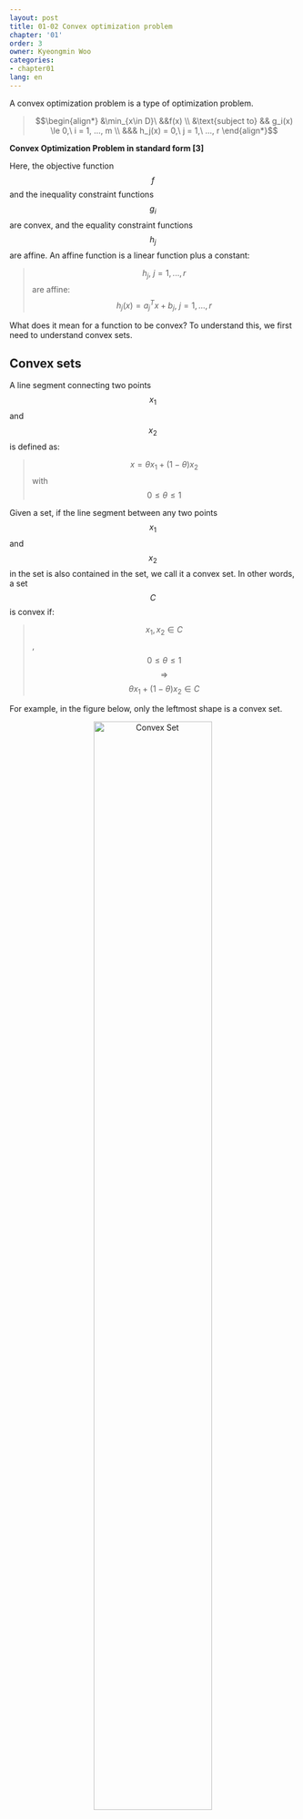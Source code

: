 ```yaml
---
layout: post
title: 01-02 Convex optimization problem
chapter: '01'
order: 3
owner: Kyeongmin Woo
categories:
- chapter01
lang: en
---
```


A convex optimization problem is a type of optimization problem.

>$$\begin{align*} 
>&\min_{x\in D}\ &&f(x) \\
>&\text{subject to} && g_i(x) \le 0,\ i = 1, ..., m \\
>&&& h_j(x) = 0,\ j = 1,\ ..., r
>\end{align*}$$

**Convex Optimization Problem in standard form [3]**

Here, the objective function $$f$$ and the inequality constraint functions $$g_i$$ are convex, and the equality constraint functions $$h_j$$ are affine. An affine function is a linear function plus a constant:
>$$h_j,\ j = 1, ..., r$$ are affine: $$h_j(x) = a_{j}^T x + b_{j},\ j=1, ..., r$$

What does it mean for a function to be convex? To understand this, we first need to understand convex sets.

## Convex sets
A line segment connecting two points $$x_1$$ and $$x_2$$ is defined as:

>$$x = \theta x_1 + (1 - \theta) x_2$$ with $$0 \le \theta \le 1$$

Given a set, if the line segment between any two points $$x_1$$ and $$x_2$$ in the set is also contained in the set, we call it a convex set. In other words, a set $$C$$ is convex if:

>$$x_1, x_2 \in C$$, $$0 \le \theta \le 1$$  $$\Rightarrow$$ $$\theta x_1 + (1-\theta)x_2 \in C$$

For example, in the figure below, only the leftmost shape is a convex set.

<figure class="image" style="align: center;">
<p align="center">
  <img src="{{ site.baseurl }}/img/chapter_img/chapter01/Convex_set.png" alt="Convex Set" width="70%">
  <figcaption style="text-align: center;">[Fig1] left: a convex set, mid & right: non-convex sets [2]</figcaption>
</p>
</figure>

## Convex functions
A convex function is defined as follows:

>$$f: \mathbb{R}^n \rightarrow \mathbb{R} $$ is convex if $$ dom(f) $$ is a convex set and,
>
>$$f(\theta x + (1 - \theta)y) \le \theta f(x) + (1-\theta)f(y) $$ for all $$ x, y \in dom(f),\ 0 \le \theta \le 1$$

Geometrically, this means that for any two points $$(x, f(x))$$ and $$(y, f(y))$$ on the graph of $$f$$, the line segment connecting them lies above the graph between $$x$$ and $$y$$.

<figure class="image" style="align: center;">
<p align="center">
  <img src="{{ site.baseurl }}/img/chapter_img/chapter01/Convex_function.png" alt="Convex Function" width="70%">
  <figcaption style="text-align: center;">[Fig2] Convex Function [2]</figcaption>
</p>
</figure>

## Relation between a convex set and a convex function
There is a close relationship between convex functions and convex sets:
> A function $$f$$ is convex if and only if its epigraph is a convex set.

What is an epigraph? 'Epi' means 'above', so the epigraph of $$f$$ is the set of points above the graph of $$f$$. Formally, the epigraph is defined as:

>$$
\eqalign{
& \text{epigraph of } f: \mathbb{R}^n \rightarrow \mathbb{R}\\
& \text{epi } f = \{(x, t) \in \mathbb{R}^{n+1} \mid x \in \text{ dom } f, f(x) \le t\}
}
$$

<figure class="image" style="align: center;">
<p align="center">
  <img src="{{ site.baseurl }}/img/chapter_img/chapter01/epigraph.png" alt="Epigraph" width="70%">
  <figcaption style="text-align: center;">[Fig3] Epigraph [2]</figcaption>
</p>
</figure>

If $$f$$ is a convex function, then $$\text{epi } f$$ is always a convex set, and vice versa. This is a key property connecting the definitions of convex functions and convex sets.

## Convex and concave functions

A function $$f$$ is concave if $$-f$$ is convex. Equivalently, $$f$$ is concave if:

>$$f(\theta x + (1 - \theta)y) \ge \theta f(x) + (1-\theta)f(y) $$ for all $$ x, y \in dom(f),\ 0 \le \theta \le 1$$

Geometrically, this means that the line segment connecting any two points on the graph lies below the graph of the function. A concave function "curves downward" while a convex function "curves upward".

What about concave functions? Why do we emphasize convex functions so much, and seemingly "ignore" concave ones?
- We "don't care" about concave functions separately because they're just the mirror image of convex ones. Always reformulate maximization of concave $$f$$ as minimization of convex $$-f$$.


## Nice property of convex optimization problems
A local minimum of a convex function is always a global minimum. For convex optimization problems, solutions are generally easier to find than for non-convex problems, because convex functions have the following property:
> If $$f$$ is convex and $$x$$ is a locally optimal point (i.e., a local minimum), then $$x$$ is also a globally optimal point.

Let's prove this by contradiction:

>**Proof by contradiction:**
>
>Suppose for a convex function $$f$$, $$x$$ is a locally optimal point but not a globally optimal point. Let $$y$$ be a feasible global optimal point, so for any positive $$\rho$$, $$\|y - x\|_2 > \rho$$ and $$f(y) < f(x)$$. (Because $$x$$ is locally optimal, if $$\|x - y\|_2 \le \rho$$ then $$f(x) \le f(y)$$, which contradicts $$y$$ being globally optimal.)
>Now, for $$\theta=\frac{\rho}{2\|y-x\|_2}$$, let $$z = \theta y + (1 - \theta) x = x + \theta( y - x)$$. Then:
>
>1. $$z$$ is a convex combination of two feasible points $$x, y$$, so it is also feasible.
>
>2. $$\|z - x\|_2 = \theta \|y - x\|_2 = \frac{\rho}{2} < \rho$$.
>
>3. $$f(z) \le \theta f(y) + (1 - \theta) f(x) < \theta f(x) + (1 - \theta) f(x) = f(x)$$
>
>Points 2 and 3 contradict the assumption that $$x$$ is a locally optimal point, so by contradiction, any locally optimal point $$x$$ is also globally optimal.

## Convex combination

A convex combination of $$x_1, ..., x_k$$ is defined as:

> $$x = \theta_1 x_1 + \theta_2 x_2 + \cdots + \theta_k x_k$$ with $$\theta_1 + \cdots + \theta_k = 1, \theta_i \ge 0$$

If $$D$$ is a convex set and $$x_1, x_2, ..., x_k \in D$$, then $$x \in D$$ as well.

